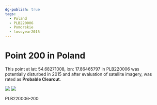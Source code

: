 ```yaml
---
dg-publish: true
tags:
  - Poland
  - PLB220006
  - Pomorskie
  - lossyear2015
---
```


# Point 200 in Poland

This point at lat: 54.68271008, lon: 17.86465797 in PLB220006 was potentially disturbed in 2015 and after evaluation of satellite imagery, was rated as **Probable Clearcut**.

<div class='juxtapose' data-showcredits='false'>
<img src='https://baserow-backend-production20240528124524339000000001.s3.amazonaws.com/user_files/JRvsb0y5M5RmQHLwr97FwMe67eRowvtd_bcd3d68450b0b30b4a55d33c53efa514cb8346e9c57b0d97e2bfd3d536a76815.png' data-label='September 2013' />
<img src='https://baserow-backend-production20240528124524339000000001.s3.amazonaws.com/user_files/WxAT5eC4OoYrridN8tH7VZowvIjx2xwW_3464a533e2ca2eb3533f7b825aa7fdd94f9ca876b859bdadbd7e8ec4bb9ce407.png' data-label='May 2016' />
</div>

PLB220006-200